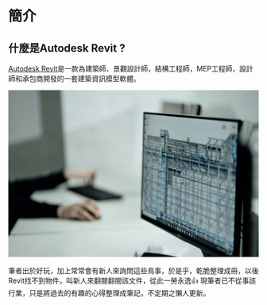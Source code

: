 # 簡介

## 什麼是Autodesk Revit ?

[Autodesk Revit](https://www.autodesk.com/tw/products/revit/overview?term=1-YEAR&tab=subscription&plc=RVT)是一款為建築師、景觀設計師，結構工程師，MEP工程師，設計師和承包商開發的一套建築資訊模型軟體。

![Introduction_BIM](image/Introduction_BIM.jpg)

筆者出於好玩，加上常常會有新人來詢問這些鳥事，於是乎，乾脆整理成冊，以後Revit找不到物件，叫新人來翻閱翻閱該文件，從此一勞永逸👍
現筆者已不從事該行業，只是將過去的有趣的心得整理成筆記，不定期之懶人更新。